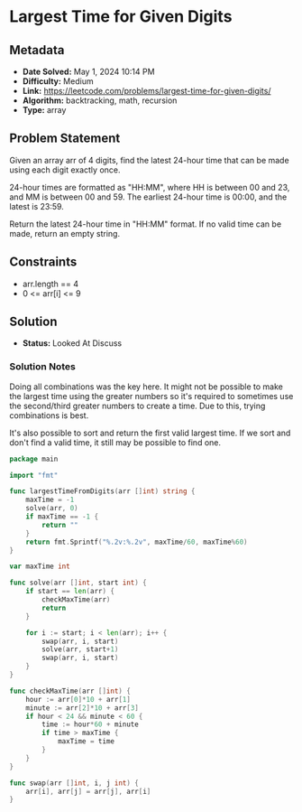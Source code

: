 # Largest Time for Given Digits

## Metadata

- **Date Solved:** May 1, 2024 10:14 PM
- **Difficulty:** Medium
- **Link:** https://leetcode.com/problems/largest-time-for-given-digits/
- **Algorithm:** backtracking, math, recursion
- **Type:** array

## Problem Statement

Given an array arr of 4 digits, find the latest 24-hour time that can be made using each digit exactly once.

24-hour times are formatted as "HH:MM", where HH is between 00 and 23, and MM is between 00 and 59. The earliest 24-hour time is 00:00, and the latest is 23:59.

Return the latest 24-hour time in "HH:MM" format. If no valid time can be made, return an empty string.

## Constraints


- arr.length == 4
- 0 <= arr[i] <= 9

## Solution

- **Status:** Looked At Discuss

### Solution Notes

Doing all combinations was the key here. It might not be possible to make the largest time using the greater numbers so it's required to sometimes use the second/third greater numbers to create a time. Due to this, trying combinations is best.

It's also possible to sort and return the first valid largest time. If we sort and don't find a valid time, it still may be possible to find one.  


```go
package main

import "fmt"

func largestTimeFromDigits(arr []int) string {
	maxTime = -1
	solve(arr, 0)
	if maxTime == -1 {
		return ""
	}
	return fmt.Sprintf("%.2v:%.2v", maxTime/60, maxTime%60)
}

var maxTime int

func solve(arr []int, start int) {
	if start == len(arr) {
		checkMaxTime(arr)
		return
	}

	for i := start; i < len(arr); i++ {
		swap(arr, i, start)
		solve(arr, start+1)
		swap(arr, i, start)
	}
}

func checkMaxTime(arr []int) {
	hour := arr[0]*10 + arr[1]
	minute := arr[2]*10 + arr[3]
	if hour < 24 && minute < 60 {
		time := hour*60 + minute
		if time > maxTime {
			maxTime = time
		}
	}
}

func swap(arr []int, i, j int) {
	arr[i], arr[j] = arr[j], arr[i]
}
```
